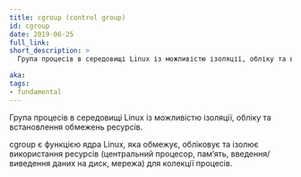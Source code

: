 ```yaml
---
title: cgroup (control group)
id: cgroup
date: 2019-06-25
full_link:
short_description: >
  Група процесів в середовищі Linux із можливістю ізоляції, обліку та встановлення обмежень ресурсів.

aka:
tags:
- fundamental
---
```


Група процесів в середовищі Linux із можливістю ізоляції, обліку та встановлення обмежень ресурсів.

<!--more-->

cgroup є функцією ядра Linux, яка обмежує, обліковує та ізолює використання ресурсів (центральний процесор, памʼять, введення/виведення даних на диск, мережа) для колекції процесів.
